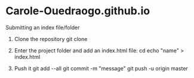 # Carole-Ouedraogo.github.io

Submitting an index file/folder

1. Clone the repository
git clone <repo url>

2. Enter the project folder and add an index.html file:
cd <folder>
echo "name" > index.html

3. Push it
git add --all
git commit -m "message"
git push -u origin master
